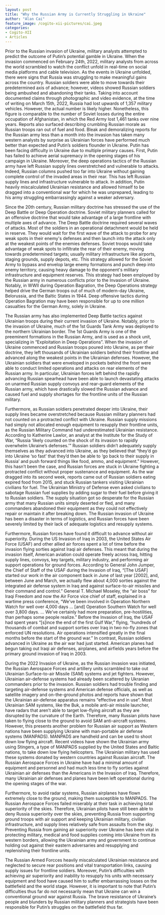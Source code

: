 ```yaml
---
layout: post
title: "Why the Russian Army is Currently Struggling in Ukraine"
author: "Alan Cai"
feature_image: /cogito-xii-pictures/cai.jpeg
categories:
- Cogito-XII
- Articles
---
```

Prior to the Russian invasion of Ukraine, military analysts attempted to predict the outcome of Putin’s potential gamble in Ukraine. When the invasion commenced on February 24th, 2022, military analysts from across the world scrambled to watch the conflict unfold in real-time on social media platforms and cable television. As the events in Ukraine unfolded, there were signs that Russia was struggling to make meaningful gains across the country. Russian soldiers were able to move towards their predetermined axis of advance; however, videos showed Russian soldiers being ambushed and abandoning their tanks. Taking into account documented claims through photographic and video evidence, at the time of writing on March 15th, 2022, Russia had lost upwards of 1,357 military vehicles. However, the actual number is likely higher. Nonetheless, this figure is comparable to the number of Soviet losses during the entire occupation of Afghanistan, in which the Red Army lost 1,461 tanks over nine years. Reports also surfaced describing crumbling Russian morale as Russian troops ran out of fuel and food. Bleak and demoralizing reports for the Russian army less than a month into the invasion has taken many western analysts by surprise as Ukrainian forces have performed much better than expected and Putin’s soldiers flounder in Ukraine. Putin has been facing difficulty in Ukraine due to multiple primary causes. First, Putin has failed to achieve aerial supremacy in the opening stages of his campaign in Ukraine. Moreover, the deep operations tactics of the Russian army have left Russian supply lines overstretched and vulnerable to attacks. Indeed, Russian columns pushed too far into Ukraine without gaining complete control of the invaded areas in their rear. This has left Russian supply lines and infrastructure vulnerable to attack. In addition, Putin heavily miscalculated Ukrainian resistance and allowed himself to be dragged into a conventional war for which he was unprepared, leading to his army struggling embarrassingly against a weaker adversary.

Since the 20th century, Russian military doctrine has stressed the use of the Deep Battle or Deep Operation doctrine. Soviet military planners called for an offensive doctrine that would take advantage of a large frontline with multiple axes of advance. The Deep Battle doctrine required several waves of attacks. Most of the soldiers in an operational detachment would be held in reserve. They would wait for the first wave of the attack to probe for any weak spots in their enemy's defenses and then launch into the attack only at the weakest points of the enemies defenses. Soviet troops would take advantage of weak spots to infiltrate the rear of their enemy, moving towards predetermined targets; usually military infrastructure like airports, staging grounds, supply depots, etc. This strategy allowed for the Soviet Army to bypass and envelop large enemy formations and punch deep into enemy territory, causing heavy damage to the opponent's military infrastructure and equipment reserves. This strategy had been employed​​ by the Russian army in numerous conflicts prior to the Invasion of Ukraine. Notably, in WWII during Operation Bagration, the Deep Operations strategy helped drive the German troops out of much of modern-day Ukraine, Belorussia, and the Baltic States in 1944. Deep offensive tactics during Operation Bagration may have been responsible for up to one million casualties for the German Army, solely in Ukraine.

The Russian army has also implemented Deep Battle tactics against Ukrainian troops during their current invasion of Ukraine. Notably, prior to the invasion of Ukraine, much of the 1st Guards Tank Army was deployed to the northern Ukrainian border. The 1st Guards Army is one of the preeminent formations in the Russian Army, and is used as a shock unit, specializing in “Exploitation in Deep Operations”. When the invasion of Ukraine commenced and Russian troops poured into Ukraine, as per their doctrine, they left thousands of Ukrainian soldiers behind their frontline and advanced along the weakest points in the Ukrainian defenses. However, the Ukrainian soldiers that were enveloped in pockets behind the front were able to conduct limited operations and attacks on rear elements of the Russian army. In particular, Ukrainian forces left behind the rapidly advancing Russian spearhead have been able to launch devastating attacks on unarmed Russian supply convoys and rear-guard elements of the Russian army, which have drastically slowed the Russian advance and caused fuel and supply shortages for the frontline units of the Russian military.

Furthermore, as Russian soldiers penetrated deeper into Ukraine, their supply lines became overstretched because Russian military planners had not counted on a protracted conflict with Ukraine. Russian supply missions had simply not allocated enough equipment to resupply their frontline units, as the Russian Military Command had underestimated Ukrainian resistance. According to Katherine Lawlor, an analyst at the Institute for the Study of War, “​​Russia ‘likely counted on the shock of its invasion to rapidly overwhelm Ukraine’s defenses.’” Russian soldiers didn’t adequately supply themselves as they advanced into Ukraine, as they believed that “they’d go into Ukraine ‘so fast’ that they’d then be able to ‘go back to their supply in Russia’ and push forward things like food, ammo, and equipment.” However, this hasn’t been the case, and Russian forces are stuck in Ukraine fighting a protracted conflict without proper sustenance and equipment. As the war dragged into its second week, reports came out of Russian soldiers eating expired food from 2015, and stuck Russian tankers visiting Ukrainian civilians for fuel. The Ukrainian Ministry of Defense even asked civilians to sabotage Russian fuel supplies by adding sugar to their fuel before giving it to Russian soldiers. The supply situation got so desperate for the Russian army that many Russian units simply deserted or fled, and many commanders abandoned their equipment as they could not effectively repair or maintain it after breaking down. The Russian invasion of Ukraine has been a disaster in terms of logistics, and Russian forces have been severely limited by their lack of adequate logistics and resupply systems.

Furthermore, Russian forces have found it difficult to advance without air superiority. During the US Invasion of Iraq in 2003, the United States Air Force (USAF) and other allied air forces spent a lot of time before the invasion flying sorties against Iraqi air defenses. This meant that during the invasion itself, American aviation could operate freely across Iraq, hitting supply lines, convoys, key targets, military industry, and performing air support operations for ground forces. According to General John Jumper, the Chief of Staff of the USAF during the Invasion of Iraq, “[The USAF] started our work in the air component back in June of last year [2002], and, between June and March, we actually flew about 4,000 sorties against the integrated air defense system in Iraq and against surface-to-air missiles and their command and control.” General T. Michael Moseley, the “air boss” for Iraqi Freedom and now the Air Force vice chief of staff, explained in a wartime press conference, “We’ve been involved in Operation Northern Watch for well over 4,000 days … [and] Operation Southern Watch for well over 3,800 days. … We’ve certainly had more preparation, pre-hostilities, than perhaps some people realize.” Before the Invasion of Iraq, the USAF had spent years “[s]ince the end of the first Gulf War,” flying, “hundreds of thousands of combat and support sorties over Iraq in two no-fly zones that enforced UN resolutions. Air operations intensified greatly in the final months before the start of the ground war.” In contrast, Russian soldiers advanced in Ukraine as the air war had just started. American planes had begun taking out Iraqi air defenses, airplanes, and airfields years before the primary ground invasion of Iraq in 2003.

During the 2022 Invasion of Ukraine, as the Russian invasion was initiated, the Russian Aerospace Forces and artillery units scrambled to take out Ukrainian Surface-to-air Missile (SAM) systems and jet fighters. However, Ukrainian air-defense systems had already been scattered by Ukranian commanders prior to the invasion. Russian soldiers had trouble finding and targeting air-defense systems and American defense officials, as well as satellite imagery and on-the-ground photos and reports have shown that the Ukrainian air-defense apparatus remains “effective and in use”. Most Ukrainian SAM systems, like the Buk, a mobile anti-air missile launcher, have radars that aren’t able to target low-flying aircraft as they are disrupted by the curvature of the Earth. Therefore, many Russian pilots have taken to flying close to the ground to avoid SAM anti-aircraft systems. However, this presents another problem for Russian air support as Western nations have been supplying Ukraine with man-portable air defense systems (MANPADS). MANPADS are handheld and can be used to shoot down low flying aircraft. Recent videos have shown the Ukrainian army using Stingers, a type of MANPADS supplied by the United States and Baltic nations, to take down low flying helicopters. The Ukrainian military has used these systems donated by western countries against Russian aircraft. The Russian Aerospace Forces in Ukraine have had a minimal amount of equipment and personnel and had much less time to fly sorties against Ukrainian air defenses than the Americans in the Invasion of Iraq. Therefore, many Ukrainian air defenses and planes have been left operational during the opening stages of the war.

Furthermore, to avoid radar systems, Russian airplanes have flown extremely close to the ground, making them susceptible to MANPADS. The Russian Aerospace Forces failed miserably at their task in achieving total superiority of the skies. Therefore, Ukrainian pilots have still been able to deny Russia superiority over the skies, preventing Russia from supporting ground troops with air support and keeping Ukrainian military, civilian infrastructure, and supply lines relatively safe from assaults from the sky. Preventing Russia from gaining air superiority over Ukraine has been vital in protecting military, medical and food supplies coming into Ukraine from its western borders, allowing the Ukrainian army and government to continue holding out against their eastern adversaries and resupplying and replenishing their frontline units.

The Russian Armed Forcces heavily miscalculated Ukrainian resistance and neglected to secure rear positions and vital transportation links, causing supply issues for frontline soldiers. Moreover, Putin’s difficulties with achieving air superiority and inability to resupply his units with necessary equipment and food have caused him to suffer embarrassing losses on the battlefield and the world stage. However, it is important to note that Putin’s difficulties thus far do not necessarily mean that Ukraine can win a conventional ground war against Russia. The brave resistance of Ukraine’s people and blunders by Russian military planners and strategists have been responsible for Putin’s struggles on the battlefield thus far.
